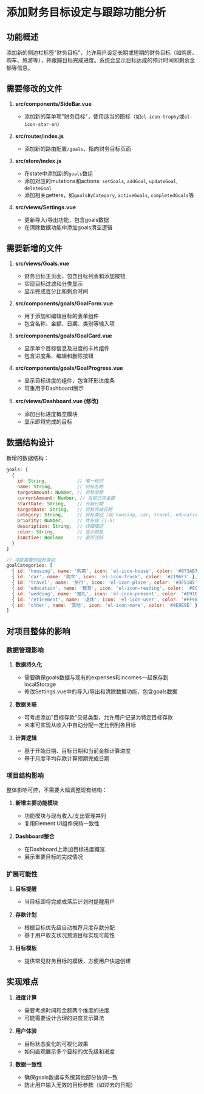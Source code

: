 # 添加财务目标设定与跟踪功能分析

## 功能概述

添加新的侧边栏标签"财务目标"，允许用户设定长期或短期的财务目标（如购房、购车、旅游等），并跟踪目标完成进度。系统会显示目标达成的预计时间和剩余金额等信息。

## 需要修改的文件

1. **src/components/SideBar.vue** 
   - 添加新的菜单项"财务目标"，使用适当的图标（如`el-icon-trophy`或`el-icon-star-on`）

2. **src/router/index.js**
   - 添加新的路由配置`/goals`，指向财务目标页面

3. **src/store/index.js**
   - 在state中添加新的`goals`数组
   - 添加对应的mutations和actions: `setGoals`, `addGoal`, `updateGoal`, `deleteGoal`
   - 添加相关getters，如`goalsByCategory`, `activeGoals`, `completedGoals`等

4. **src/views/Settings.vue**
   - 更新导入/导出功能，包含goals数据
   - 在清除数据功能中添加goals清空逻辑

## 需要新增的文件

1. **src/views/Goals.vue**
   - 财务目标主页面，包含目标列表和添加按钮
   - 实现目标过滤和分类显示
   - 显示完成百分比和剩余时间

2. **src/components/goals/GoalForm.vue**
   - 用于添加和编辑目标的表单组件
   - 包含名称、金额、日期、类别等输入项

3. **src/components/goals/GoalCard.vue**
   - 显示单个目标信息及进度的卡片组件
   - 包含进度条、编辑和删除按钮

4. **src/components/goals/GoalProgress.vue**
   - 显示目标进度的组件，包含环形进度条
   - 可重用于Dashboard展示

5. **src/views/Dashboard.vue (修改)**
   - 添加目标进度概览模块
   - 显示即将完成的目标

## 数据结构设计

新增的数据结构：

```javascript
goals: [
  {
    id: String,           // 唯一标识
    name: String,         // 目标名称
    targetAmount: Number, // 目标金额
    currentAmount: Number, // 当前已存金额
    startDate: String,    // 开始日期
    targetDate: String,   // 目标完成日期
    category: String,     // 目标类别 (如 housing, car, travel, education等)
    priority: Number,     // 优先级 (1-5)
    description: String,  // 详细描述
    color: String,        // 显示颜色
    isActive: Boolean     // 是否活跃
  }
]

// 可能需要的目标类别
goalCategories: [
  { id: 'housing', name: '购房', icon: 'el-icon-house', color: '#673AB7' },
  { id: 'car', name: '购车', icon: 'el-icon-truck', color: '#2196F3' },
  { id: 'travel', name: '旅行', icon: 'el-icon-place', color: '#3F51B5' },
  { id: 'education', name: '教育', icon: 'el-icon-reading', color: '#9C27B0' },
  { id: 'wedding', name: '婚礼', icon: 'el-icon-present', color: '#E91E63' },
  { id: 'retirement', name: '退休', icon: 'el-icon-user', color: '#FF9800' },
  { id: 'other', name: '其他', icon: 'el-icon-more', color: '#9E9E9E' }
]
```

## 对项目整体的影响

### 数据管理影响

1. **数据持久化**
   - 需要确保goals数据与现有的expenses和incomes一起保存到localStorage
   - 修改Settings.vue中的导入/导出和清除数据功能，包含goals数据

2. **数据关联**
   - 可考虑添加"目标存款"交易类型，允许用户记录为特定目标存款
   - 未来可实现从收入中自动分配一定比例到各目标

3. **计算逻辑**
   - 基于开始日期、目标日期和当前金额计算进度
   - 基于月度平均存款计算预期完成日期

### 项目结构影响

整体影响可控，不需要大幅调整现有结构：

1. **新增主要功能模块**
   - 功能模块与现有收入/支出管理并列
   - 复用Element UI组件保持一致性

2. **Dashboard整合**
   - 在Dashboard上添加目标进度概览
   - 展示重要目标的完成情况

### 扩展可能性

1. **目标提醒**
   - 当目标即将完成或落后计划时提醒用户

2. **存款计划**
   - 根据目标优先级自动推荐月度存款分配
   - 基于用户收支状况预测目标实现可能性

3. **目标模板**
   - 提供常见财务目标的模板，方便用户快速创建

## 实现难点

1. **进度计算**
   - 需要考虑时间和金额两个维度的进度
   - 可能需要设计合理的进度显示算法

2. **用户体验**
   - 目标状态变化的可视化效果
   - 如何直观展示多个目标的优先级和进度

3. **数据一致性**
   - 确保goals数据与系统其他部分协调一致
   - 防止用户输入无效的目标参数（如过去的日期）
